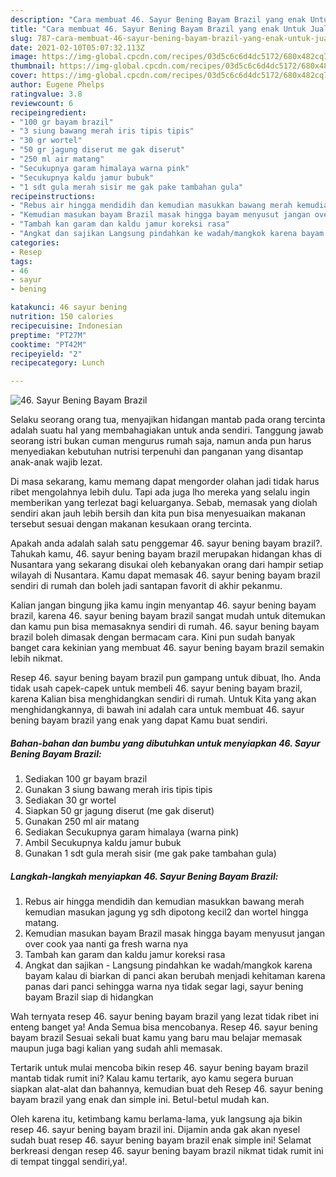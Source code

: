 ```yaml
---
description: "Cara membuat 46. Sayur Bening Bayam Brazil yang enak Untuk Jualan"
title: "Cara membuat 46. Sayur Bening Bayam Brazil yang enak Untuk Jualan"
slug: 787-cara-membuat-46-sayur-bening-bayam-brazil-yang-enak-untuk-jualan
date: 2021-02-10T05:07:32.113Z
image: https://img-global.cpcdn.com/recipes/03d5c6c6d4dc5172/680x482cq70/46-sayur-bening-bayam-brazil-foto-resep-utama.jpg
thumbnail: https://img-global.cpcdn.com/recipes/03d5c6c6d4dc5172/680x482cq70/46-sayur-bening-bayam-brazil-foto-resep-utama.jpg
cover: https://img-global.cpcdn.com/recipes/03d5c6c6d4dc5172/680x482cq70/46-sayur-bening-bayam-brazil-foto-resep-utama.jpg
author: Eugene Phelps
ratingvalue: 3.8
reviewcount: 6
recipeingredient:
- "100 gr bayam brazil"
- "3 siung bawang merah iris tipis tipis"
- "30 gr wortel"
- "50 gr jagung diserut me gak diserut"
- "250 ml air matang"
- "Secukupnya garam himalaya warna pink"
- "Secukupnya kaldu jamur bubuk"
- "1 sdt gula merah sisir me gak pake tambahan gula"
recipeinstructions:
- "Rebus air hingga mendidih dan kemudian masukkan bawang merah kemudian masukan jagung yg sdh dipotong kecil2 dan wortel hingga matang."
- "Kemudian masukan bayam Brazil masak hingga bayam menyusut jangan over cook yaa nanti ga fresh warna nya"
- "Tambah kan garam dan kaldu jamur koreksi rasa"
- "Angkat dan sajikan Langsung pindahkan ke wadah/mangkok karena bayam kalau di biarkan di panci akan berubah menjadi kehitaman karena panas dari panci sehingga warna nya tidak segar lagi, sayur bening bayam Brazil siap di hidangkan"
categories:
- Resep
tags:
- 46
- sayur
- bening

katakunci: 46 sayur bening 
nutrition: 150 calories
recipecuisine: Indonesian
preptime: "PT27M"
cooktime: "PT42M"
recipeyield: "2"
recipecategory: Lunch

---
```



![46. Sayur Bening Bayam Brazil](https://img-global.cpcdn.com/recipes/03d5c6c6d4dc5172/680x482cq70/46-sayur-bening-bayam-brazil-foto-resep-utama.jpg)

Selaku seorang orang tua, menyajikan hidangan mantab pada orang tercinta adalah suatu hal yang membahagiakan untuk anda sendiri. Tanggung jawab seorang istri bukan cuman mengurus rumah saja, namun anda pun harus menyediakan kebutuhan nutrisi terpenuhi dan panganan yang disantap anak-anak wajib lezat.

Di masa  sekarang, kamu memang dapat mengorder olahan jadi tidak harus ribet mengolahnya lebih dulu. Tapi ada juga lho mereka yang selalu ingin memberikan yang terlezat bagi keluarganya. Sebab, memasak yang diolah sendiri akan jauh lebih bersih dan kita pun bisa menyesuaikan makanan tersebut sesuai dengan makanan kesukaan orang tercinta. 



Apakah anda adalah salah satu penggemar 46. sayur bening bayam brazil?. Tahukah kamu, 46. sayur bening bayam brazil merupakan hidangan khas di Nusantara yang sekarang disukai oleh kebanyakan orang dari hampir setiap wilayah di Nusantara. Kamu dapat memasak 46. sayur bening bayam brazil sendiri di rumah dan boleh jadi santapan favorit di akhir pekanmu.

Kalian jangan bingung jika kamu ingin menyantap 46. sayur bening bayam brazil, karena 46. sayur bening bayam brazil sangat mudah untuk ditemukan dan kamu pun bisa memasaknya sendiri di rumah. 46. sayur bening bayam brazil boleh dimasak dengan bermacam cara. Kini pun sudah banyak banget cara kekinian yang membuat 46. sayur bening bayam brazil semakin lebih nikmat.

Resep 46. sayur bening bayam brazil pun gampang untuk dibuat, lho. Anda tidak usah capek-capek untuk membeli 46. sayur bening bayam brazil, karena Kalian bisa menghidangkan sendiri di rumah. Untuk Kita yang akan menghidangkannya, di bawah ini adalah cara untuk membuat 46. sayur bening bayam brazil yang enak yang dapat Kamu buat sendiri.

<!--inarticleads1-->

##### Bahan-bahan dan bumbu yang dibutuhkan untuk menyiapkan 46. Sayur Bening Bayam Brazil:

1. Sediakan 100 gr bayam brazil
1. Gunakan 3 siung bawang merah iris tipis tipis
1. Sediakan 30 gr wortel
1. Siapkan 50 gr jagung diserut (me gak diserut)
1. Gunakan 250 ml air matang
1. Sediakan Secukupnya garam himalaya (warna pink)
1. Ambil Secukupnya kaldu jamur bubuk
1. Gunakan 1 sdt gula merah sisir (me gak pake tambahan gula)




<!--inarticleads2-->

##### Langkah-langkah menyiapkan 46. Sayur Bening Bayam Brazil:

1. Rebus air hingga mendidih dan kemudian masukkan bawang merah kemudian masukan jagung yg sdh dipotong kecil2 dan wortel hingga matang.
1. Kemudian masukan bayam Brazil masak hingga bayam menyusut jangan over cook yaa nanti ga fresh warna nya
1. Tambah kan garam dan kaldu jamur koreksi rasa
1. Angkat dan sajikan - Langsung pindahkan ke wadah/mangkok karena bayam kalau di biarkan di panci akan berubah menjadi kehitaman karena panas dari panci sehingga warna nya tidak segar lagi, sayur bening bayam Brazil siap di hidangkan




Wah ternyata resep 46. sayur bening bayam brazil yang lezat tidak ribet ini enteng banget ya! Anda Semua bisa mencobanya. Resep 46. sayur bening bayam brazil Sesuai sekali buat kamu yang baru mau belajar memasak maupun juga bagi kalian yang sudah ahli memasak.

Tertarik untuk mulai mencoba bikin resep 46. sayur bening bayam brazil mantab tidak rumit ini? Kalau kamu tertarik, ayo kamu segera buruan siapkan alat-alat dan bahannya, kemudian buat deh Resep 46. sayur bening bayam brazil yang enak dan simple ini. Betul-betul mudah kan. 

Oleh karena itu, ketimbang kamu berlama-lama, yuk langsung aja bikin resep 46. sayur bening bayam brazil ini. Dijamin anda gak akan nyesel sudah buat resep 46. sayur bening bayam brazil enak simple ini! Selamat berkreasi dengan resep 46. sayur bening bayam brazil nikmat tidak rumit ini di tempat tinggal sendiri,ya!.

